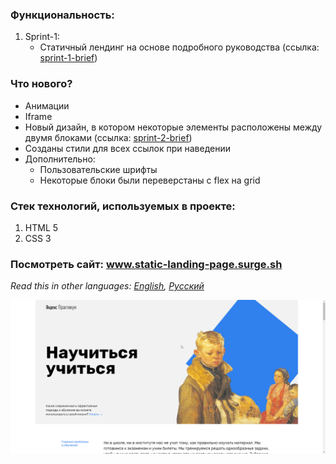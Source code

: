 ### Функциональность: 
1. Sprint-1:
    * Статичный лендинг на основе подробного руководства (ссылка: [sprint-1-brief](../sprint-1/sprint-1-brief.pdf)) 
### Что нового?
  * Анимации
  * Iframe
  * Новый дизайн, в котором некоторые элементы расположены между двумя блоками (ссылка: [sprint-2-brief](sprint-2-brief.pdf))
  * Созданы стили для всех ссылок при наведении
  * Дополнительно:
      * Пользовательские шрифты
      * Некоторые блоки были переверстаны с flex на grid

### Стек технологий, используемых в проекте:
1. HTML 5
2. CSS 3
### Посмотреть сайт: www.static-landing-page.surge.sh
*Read this in other languages: [English](README.md), [Русский](README.ru.md)*

<img src="https://github.com/quis0/my-portfolio/blob/master/images/sprint-2-example.gif" alt="" >
